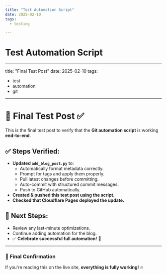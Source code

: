 ```yaml
---
title: "Test Automation Script"
date: 2025-02-10
tags:
  - testing

---
```


# Test Automation Script

---
title: "Final Test Post"
date: 2025-02-10
tags:
  - test
  - automation
  - git
---

# 🚀 Final Test Post ✅

This is the final test post to verify that the **Git automation script** is working **end-to-end**.

## ✅ Steps Verified:
- **Updated `add_blog_post.py`** to:
  - Automatically format metadata correctly.
  - Prompt for tags and apply them properly.
  - Pull latest changes before committing.
  - Auto-commit with structured commit messages.
  - Push to GitHub automatically.
- **Created & pushed this test post using the script.**
- **Checked that Cloudflare Pages deployed the update.**

## 🔄 Next Steps:
- Review any last-minute optimizations.
- Continue adding automation for the blog.
- ✅ **Celebrate successful full automation!** 🎉

---

### 🚀 **Final Confirmation**
If you're reading this on the live site, **everything is fully working!** 🔥
